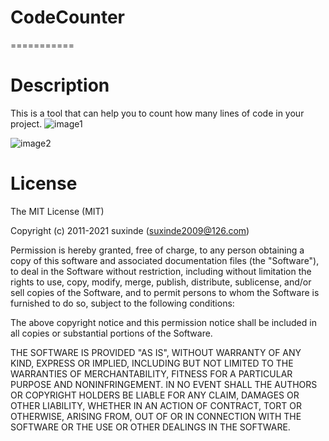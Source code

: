# CodeCounter
===========

# Description

This is a tool that can help you to count how many lines of code in your project.
![image1](https://raw.github.com/suxinde2009/CodeCounter/master/Screen_Shot_01.png)

![image2](https://raw.github.com/suxinde2009/CodeCounter/master/Screen_Shot_02.png)

# License
The MIT License (MIT)

Copyright (c) 2011-2021 suxinde (suxinde2009@126.com)

Permission is hereby granted, free of charge, to any person obtaining a copy of
this software and associated documentation files (the "Software"), to deal in
the Software without restriction, including without limitation the rights to
use, copy, modify, merge, publish, distribute, sublicense, and/or sell copies of
the Software, and to permit persons to whom the Software is furnished to do so,
subject to the following conditions:

The above copyright notice and this permission notice shall be included in all
copies or substantial portions of the Software.

THE SOFTWARE IS PROVIDED "AS IS", WITHOUT WARRANTY OF ANY KIND, EXPRESS OR
IMPLIED, INCLUDING BUT NOT LIMITED TO THE WARRANTIES OF MERCHANTABILITY, FITNESS
FOR A PARTICULAR PURPOSE AND NONINFRINGEMENT. IN NO EVENT SHALL THE AUTHORS OR
COPYRIGHT HOLDERS BE LIABLE FOR ANY CLAIM, DAMAGES OR OTHER LIABILITY, WHETHER
IN AN ACTION OF CONTRACT, TORT OR OTHERWISE, ARISING FROM, OUT OF OR IN
CONNECTION WITH THE SOFTWARE OR THE USE OR OTHER DEALINGS IN THE SOFTWARE.
